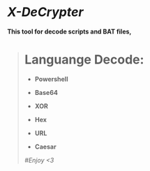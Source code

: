 # ***X-DeCrypter***

**This tool for decode scripts and BAT files,**

> # **Languange Decode:**
> 
> - **Powershell**
> 
> - **Base64**
> 
> - **XOR**
> 
> - **Hex**
> 
> - **URL**
> 
> - **Caesar**
>
> *#Enjoy <3*
